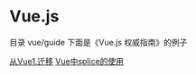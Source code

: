 # Vue.js

目录 vue/guide 下面是《Vue.js 权威指南》的例子

[从Vue1.迁移](https://cn.vuejs.org/v2/guide/migration.html)
[Vue中splice的使用](https://blog.csdn.net/xiha_zhu/article/details/80449339)
